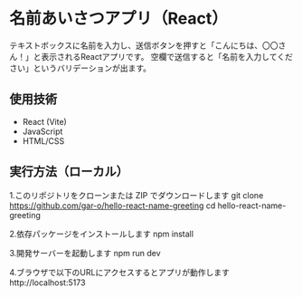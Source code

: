 # 名前あいさつアプリ（React）

テキストボックスに名前を入力し、送信ボタンを押すと「こんにちは、〇〇さん！」と表示されるReactアプリです。
空欄で送信すると「名前を入力してください」というバリデーションが出ます。

## 使用技術
- React (Vite)
- JavaScript
- HTML/CSS

## 実行方法（ローカル）
1.このリポジトリをクローンまたは ZIP でダウンロードします
git clone https://github.com/gar-o/hello-react-name-greeting
cd hello-react-name-greeting

2.依存パッケージをインストールします
npm install

3.開発サーバーを起動します
npm run dev

4.ブラウザで以下のURLにアクセスするとアプリが動作します
http://localhost:5173
